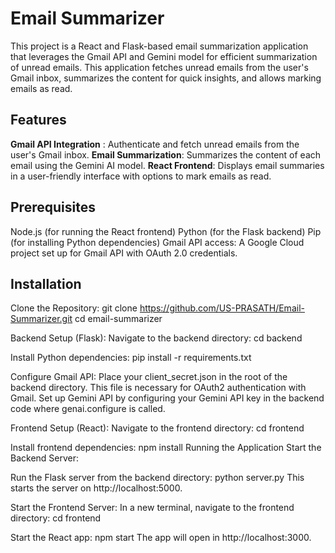 # Email Summarizer
This project is a React and Flask-based email summarization application that leverages the Gmail API and Gemini model for efficient summarization of unread emails. This application fetches unread emails from the user's Gmail inbox, summarizes the content for quick insights, and allows marking emails as read.

## Features
**Gmail API Integration** : Authenticate and fetch unread emails from the user's Gmail inbox.
**Email Summarization**: Summarizes the content of each email using the Gemini AI model.
**React Frontend**: Displays email summaries in a user-friendly interface with options to mark emails as read.

## Prerequisites
Node.js (for running the React frontend)
Python (for the Flask backend)
Pip (for installing Python dependencies)
Gmail API access: A Google Cloud project set up for Gmail API with OAuth 2.0 credentials.

## Installation

Clone the Repository:
git clone https://github.com/US-PRASATH/Email-Summarizer.git
cd email-summarizer

Backend Setup (Flask):
Navigate to the backend directory:
cd backend

Install Python dependencies:
pip install -r requirements.txt

Configure Gmail API:
Place your client_secret.json in the root of the backend directory.
This file is necessary for OAuth2 authentication with Gmail.
Set up Gemini API by configuring your Gemini API key in the backend code where genai.configure is called.

Frontend Setup (React):
Navigate to the frontend directory:
cd frontend

Install frontend dependencies:
npm install
Running the Application
Start the Backend Server:

Run the Flask server from the backend directory:
python server.py
This starts the server on http://localhost:5000.

Start the Frontend Server:
In a new terminal, navigate to the frontend directory:
cd frontend

Start the React app:
npm start
The app will open in http://localhost:3000.
